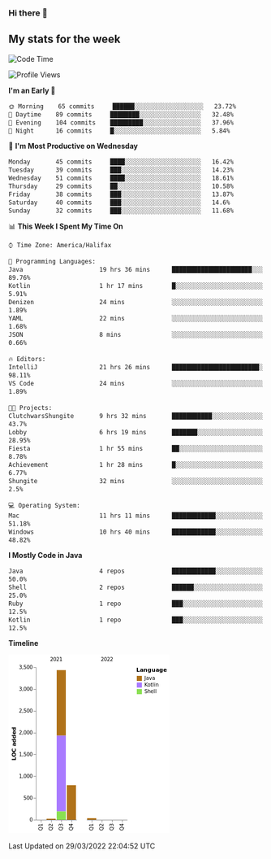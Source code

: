 ### Hi there 👋

## My stats for the week
<!--START_SECTION:waka-->
![Code Time](http://img.shields.io/badge/Code%20Time-134%20hrs%206%20mins-blue)

![Profile Views](http://img.shields.io/badge/Profile%20Views-0-blue)

**I'm an Early 🐤** 

```text
🌞 Morning    65 commits     ██████░░░░░░░░░░░░░░░░░░░   23.72% 
🌆 Daytime    89 commits     ████████░░░░░░░░░░░░░░░░░   32.48% 
🌃 Evening    104 commits    █████████░░░░░░░░░░░░░░░░   37.96% 
🌙 Night      16 commits     █░░░░░░░░░░░░░░░░░░░░░░░░   5.84%

```
📅 **I'm Most Productive on Wednesday** 

```text
Monday       45 commits     ████░░░░░░░░░░░░░░░░░░░░░   16.42% 
Tuesday      39 commits     ███░░░░░░░░░░░░░░░░░░░░░░   14.23% 
Wednesday    51 commits     ████░░░░░░░░░░░░░░░░░░░░░   18.61% 
Thursday     29 commits     ██░░░░░░░░░░░░░░░░░░░░░░░   10.58% 
Friday       38 commits     ███░░░░░░░░░░░░░░░░░░░░░░   13.87% 
Saturday     40 commits     ███░░░░░░░░░░░░░░░░░░░░░░   14.6% 
Sunday       32 commits     ███░░░░░░░░░░░░░░░░░░░░░░   11.68%

```


📊 **This Week I Spent My Time On** 

```text
⌚︎ Time Zone: America/Halifax

💬 Programming Languages: 
Java                     19 hrs 36 mins      ██████████████████████░░░   89.76% 
Kotlin                   1 hr 17 mins        █░░░░░░░░░░░░░░░░░░░░░░░░   5.91% 
Denizen                  24 mins             ░░░░░░░░░░░░░░░░░░░░░░░░░   1.89% 
YAML                     22 mins             ░░░░░░░░░░░░░░░░░░░░░░░░░   1.68% 
JSON                     8 mins              ░░░░░░░░░░░░░░░░░░░░░░░░░   0.66%

🔥 Editors: 
IntelliJ                 21 hrs 26 mins      ████████████████████████░   98.11% 
VS Code                  24 mins             ░░░░░░░░░░░░░░░░░░░░░░░░░   1.89%

🐱‍💻 Projects: 
ClutchwarsShungite       9 hrs 32 mins       ███████████░░░░░░░░░░░░░░   43.7% 
Lobby                    6 hrs 19 mins       ███████░░░░░░░░░░░░░░░░░░   28.95% 
Fiesta                   1 hr 55 mins        ██░░░░░░░░░░░░░░░░░░░░░░░   8.78% 
Achievement              1 hr 28 mins        █░░░░░░░░░░░░░░░░░░░░░░░░   6.77% 
Shungite                 32 mins             ░░░░░░░░░░░░░░░░░░░░░░░░░   2.5%

💻 Operating System: 
Mac                      11 hrs 11 mins      ████████████░░░░░░░░░░░░░   51.18% 
Windows                  10 hrs 40 mins      ████████████░░░░░░░░░░░░░   48.82%

```

**I Mostly Code in Java** 

```text
Java                     4 repos             ████████████░░░░░░░░░░░░░   50.0% 
Shell                    2 repos             ██████░░░░░░░░░░░░░░░░░░░   25.0% 
Ruby                     1 repo              ███░░░░░░░░░░░░░░░░░░░░░░   12.5% 
Kotlin                   1 repo              ███░░░░░░░░░░░░░░░░░░░░░░   12.5%

```


**Timeline**

![Chart not found](https://raw.githubusercontent.com/lyndseyy/lyndseyy/main/charts/bar_graph.png) 


 Last Updated on 29/03/2022 22:04:52 UTC
<!--END_SECTION:waka-->